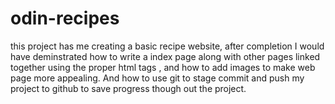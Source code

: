 # odin-recipes 
this project has me creating a basic recipe website, after completion I would have deminstrated how to write a index page along with other pages linked together using the proper html tags , and how to add images to make web page more appealing. And how to use git to stage commit and push my project to github to save progress though out the project.